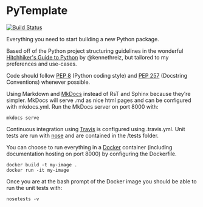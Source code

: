 # PyTemplate
[![Build Status](https://travis-ci.org/Shaun1/PyTemplate.svg?branch=master)](https://travis-ci.org/Shaun1/PyTemplate)

Everything you need to start building a new Python package.

Based off of the Python project structuring guidelines in the wonderful 
[Hitchhiker's Guide to Python][hhgp] by @kennethreiz, but tailored to my
preferences and use-cases.

Code should follow [PEP 8][pep8] (Python coding style) and 
[PEP 257][pep257] (Docstring Conventions) whenever possible.

Using Markdown and [MkDocs][mkdocs] instead of RsT and Sphinx because they're simpler. MkDocs will serve .md as nice html pages and can be configured with mkdocs.yml. Run the MkDocs server on port 8000 with:
```
mkdocs serve
```

Continuous integration using [Travis][travis] is configured using .travis.yml. 
Unit tests are run with [nose][nose] and are contained in the /tests folder.

You can choose to run everything in a [Docker][docker] container (including documentation hosting on port 8000) by configuring the Dockerfile.
```
docker build -t my-image .
docker run -it my-image
```

Once you are at the bash prompt of the Docker image you should be able to run the unit tests with:
```
nosetests -v
```

[hhgp]: http://docs.python-guide.org/en/latest/writing/structure/
[pep8]: https://www.python.org/dev/peps/pep-0008/
[pep257]: https://www.python.org/dev/peps/pep-0257/
[nose]: http://nose.readthedocs.io/en/latest/
[mkdocs]: http://www.mkdocs.org/
[travis]: https://travis-ci.org/
[docker]: http://www.docker.com/
